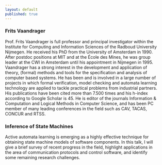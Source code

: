 ```yaml
---
layout: default
published: true
---
```


### Frits Vaandrager

Prof. Frits Vaandrager is full professor and principal investigator
within the Institute for Computing and Information Sciences of the
Radboud University Nijmegen. He received his PhD from the University of
Amsterdam in 1990. After postdoc positions at MIT and at the École des
Mines, he was group leader at the CWI in Amsterdam until his appointment
in Nijmegen in 1995. Vaandrager has a strong interest in the development
and application of theory, (formal) methods and tools for the
specification and analysis of computer based systems. He has been and is
involved in a large number of projects in which formal verification,
model checking and automata learning technology are applied to tackle
practical problems from industrial partners. His publications have been
cited more than 7.500 times and his h-index according to Google Scholar
is 45. He is editor of the journals Information & Computation and
Logical Methods in Computer Science, and has been PC member of many
leading conferences in the field such as CAV, TACAS, CONCUR and RTSS.

###  Inference of State Machines

Active automata learning is emerging as a highly effective technique for
 obtaining state machine models of software components.
 In this talk, I will give a brief survey of recent progress in
 the field, highlight  applications in the area of
 communication protocols and control software, and
 identify some remaining research challenges.
